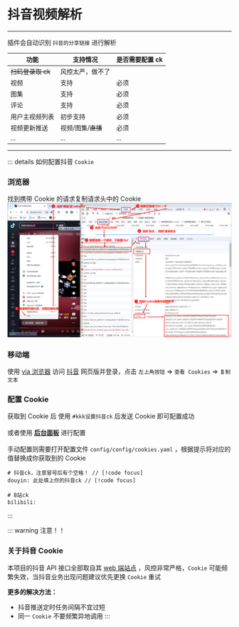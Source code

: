 # 抖音视频解析

---

插件会自动识别 `抖音的分享链接` 进行解析

| 功能              | 支持情况           | 是否需要配置 ck |
| ----------------- | ------------------ | --------------- |
| ~~扫码登录取 ck~~ | 风控太严，做不了   |                 |
| 视频              | 支持               | 必须            |
| 图集              | 支持               | 必须            |
| 评论              | 支持               | 必须            |
| 用户主视频列表    | 初步支持           | 必须            |
| 视频更新推送      | 视频/图集/~~直播~~ | 必须            |
| ...               | ...                | ...             |

---

::: details 如何配置抖音 `Cookie`

### 浏览器

找到携带 Cookie 的请求复制请求头中的 Cookie
![img](../../public/intro/pic1.png)

### 移动端

使用 [via 浏览器](https://res.viayoo.com/v1/via-release-cn.apk) 访问 [抖音](https://www.douyin.com/) 网页版并登录，点击 `左上角按钮` => `查看 Cookies` => `复制文本`

### 配置 Cookie

获取到 Cookie 后 使用 `#kkk设置抖音ck` 后发送 Cookie 即可配置成功<br><br>
或者使用 [**后台面板**](../start/start.config.md) 进行配置<br><br>
手动配置则需要打开配置文件 `config/config/cookies.yaml` ，根据提示将对应的值替换成你获取到的 Cookie

```yaml{2}
# 抖音ck，注意冒号后有个空格！ // [!code focus]
douyin: 此处填上你的抖音ck // [!code focus]

# B站ck
bilibili: 
```

:::

::: warning 注意！！

### 关于抖音 Cookie

本项目的抖音 API 接口全部取自其 [web 端站点](https://www.douyin.com) ，风控非常严格，`Cookie` 可能频繁失效，当抖音业务出现问题建议优先更换 `Cookie` 重试

**更多的解决方法：**

- 抖音推送定时任务间隔不宜过短
- 同一 `Cookie` 不要频繁异地调用
  :::
